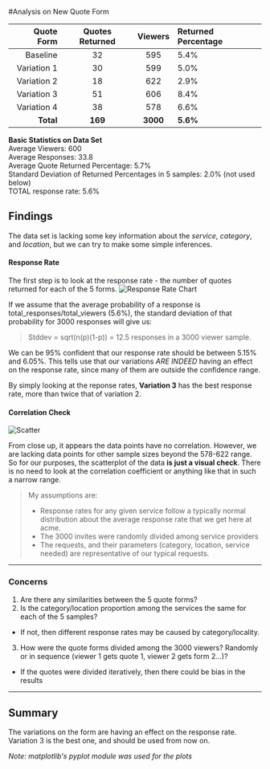#Analysis on New Quote Form

Quote Form | Quotes Returned | Viewers | Returned Percentage
---:|:---:|:---:|:---
Baseline|32|595|5.4%
Variation 1|30|599|5.0%
Variation 2|18|622|2.9%
Variation 3|51|606|8.4%
Variation 4|38|578|6.6%
**Total**|**169**|**3000**|**5.6%**

**Basic Statistics on Data Set**  
Average Viewers: 600  
Average Responses: 33.8  
Average Quote Returned Percentage: 5.7%  
Standard Deviation of Returned Percentages in 5 samples: 2.0% (not used below)   
TOTAL response rate: 5.6%

## Findings

The data set is lacking some key information about the _service_, _category_, and _location_, but we can try to make some simple inferences.

#### Response Rate
The first step is to look at the response rate - the number of quotes returned for each of the 5 forms.
![Response Rate Chart](https://raw.githubusercontent.com/tylerc-atx/script_library/master/figure.png "Bar Chart")

If we assume that the average probability of a response is total_responses/total_viewers (5.6%), the standard deviation of that probability for 3000 responses will give us:

> Stddev = sqrt(n(p)(1-p)) = 12.5 responses in a 3000 viewer sample.

We can be 95% confident that our response rate should be between 5.15% and 6.05%. This tells use that our variations _ARE INDEED_ having an effect on the response rate, since many of them are outside the confidence range.

By simply looking at the reponse rates, **Variation 3** has the best response rate, more than twice that of variation 2.

#### Correlation Check

![Scatter](https://raw.githubusercontent.com/tylerc-atx/script_library/master/scatter.png "Scatter")

From close up, it appears the data points have no correlation. However, we are lacking data points for other sample sizes beyond the 578-622 range. So for our purposes, the scatterplot of the data **is just a visual check**. There is no need to look at the correlation coefficient or anything like that in such a narrow range.


> My assumptions are:
> * Response rates for any given service follow a typically normal distribution about the average response rate that we get here at acme.
> * The 3000 invites were randomly divided among service providers
> * The requests, and their parameters (category, location, service needed) are representative of our typical requests.

---
### Concerns

1. Are there any similarities between the 5 quote forms?
2. Is the category/location proportion among the services the same for each of the 5 samples?
  * If not, then different response rates may be caused by category/locality.
3. How were the quote forms divided among the 3000 viewers? Randomly or in sequence (viewer 1 gets quote 1, viewer 2 gets form 2...)?
  * If the quotes were divided iteratively, then there could be bias in the results

---
## Summary

The variations on the form are having an effect on the response rate. Variation 3 is the best one, and should be used from now on.

_Note: matplotlib's pyplot module was used for the plots_

